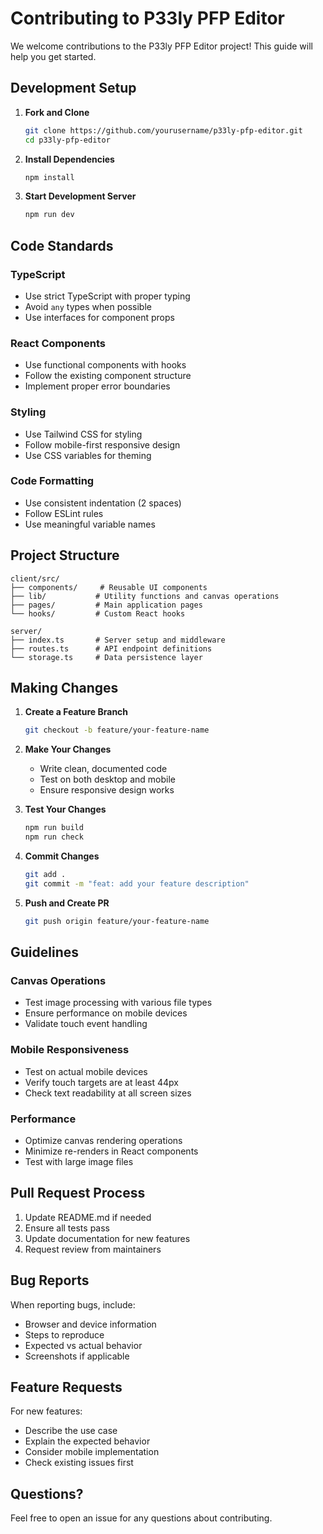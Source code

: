 # Contributing to P33ly PFP Editor

We welcome contributions to the P33ly PFP Editor project! This guide will help you get started.

## Development Setup

1. **Fork and Clone**
   ```bash
   git clone https://github.com/yourusername/p33ly-pfp-editor.git
   cd p33ly-pfp-editor
   ```

2. **Install Dependencies**
   ```bash
   npm install
   ```

3. **Start Development Server**
   ```bash
   npm run dev
   ```

## Code Standards

### TypeScript
- Use strict TypeScript with proper typing
- Avoid `any` types when possible
- Use interfaces for component props

### React Components
- Use functional components with hooks
- Follow the existing component structure
- Implement proper error boundaries

### Styling
- Use Tailwind CSS for styling
- Follow mobile-first responsive design
- Use CSS variables for theming

### Code Formatting
- Use consistent indentation (2 spaces)
- Follow ESLint rules
- Use meaningful variable names

## Project Structure

```
client/src/
├── components/     # Reusable UI components
├── lib/           # Utility functions and canvas operations
├── pages/         # Main application pages
└── hooks/         # Custom React hooks

server/
├── index.ts       # Server setup and middleware
├── routes.ts      # API endpoint definitions
└── storage.ts     # Data persistence layer
```

## Making Changes

1. **Create a Feature Branch**
   ```bash
   git checkout -b feature/your-feature-name
   ```

2. **Make Your Changes**
   - Write clean, documented code
   - Test on both desktop and mobile
   - Ensure responsive design works

3. **Test Your Changes**
   ```bash
   npm run build
   npm run check
   ```

4. **Commit Changes**
   ```bash
   git add .
   git commit -m "feat: add your feature description"
   ```

5. **Push and Create PR**
   ```bash
   git push origin feature/your-feature-name
   ```

## Guidelines

### Canvas Operations
- Test image processing with various file types
- Ensure performance on mobile devices
- Validate touch event handling

### Mobile Responsiveness
- Test on actual mobile devices
- Verify touch targets are at least 44px
- Check text readability at all screen sizes

### Performance
- Optimize canvas rendering operations
- Minimize re-renders in React components
- Test with large image files

## Pull Request Process

1. Update README.md if needed
2. Ensure all tests pass
3. Update documentation for new features
4. Request review from maintainers

## Bug Reports

When reporting bugs, include:
- Browser and device information
- Steps to reproduce
- Expected vs actual behavior
- Screenshots if applicable

## Feature Requests

For new features:
- Describe the use case
- Explain the expected behavior
- Consider mobile implementation
- Check existing issues first

## Questions?

Feel free to open an issue for any questions about contributing.